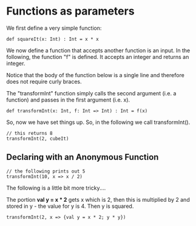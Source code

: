 # Functions as parameters

We first define a very simple function:

```
def squareIt(x: Int) : Int = x * x

```

We now define a function that accepts another function is an input.
In the following,  the function "f" is defined.  It accepts an integer and returns an integer.

Notice that the body of the function below is a single line and therefore does
not require curly braces.

The "transformInt" function simply calls the second argument (i.e. a function) and passes in the first argument (i.e. x).

```
def transformInt(x: Int, f: Int => Int) : Int = f(x)

```

So, now we have set things up.  So, in the following we call transformInt().

```
// this returns 8
transformInt(2, cubeIt) 
```

## Declaring with an Anonymous Function

```
// the following prints out 5
transformInt(10, x => x / 2) 

```

The following is a little bit more tricky....

The portion **val y = x * 2**  gets x which is 2, then this is multiplied 
by 2 and stored in y - the value for y is 4. Then y is squared.

```
transformInt(2, x => {val y = x * 2; y * y}) 

```






